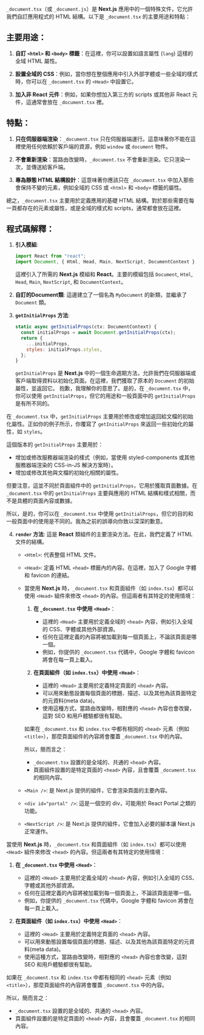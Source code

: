 `_document.tsx`（或 `_document.js`）是 **Next.js** 應用中的一個特殊文件，它允許我們自訂應用程式的 HTML 結構。以下是 `_document.tsx` 的主要用途和特點：

## 主要用途：

1. **自訂 `<html>` 和 `<body>` 標籤**：在這裡，你可以設置如語言屬性 (`lang`) 這樣的全域 HTML 屬性。

2. **設置全域的 CSS**：例如，當你想在整個應用中引入外部字體或一些全域的樣式時，你可以在 `_document.tsx` 的 `<Head>` 中設置它。

3. **加入非 React 元件**：例如，如果你想加入第三方的 scripts 或其他非 React 元件，這通常會放在 `_document.tsx` 裡。

## 特點：

1. **只在伺服器端渲染**：`_document.tsx` 只在伺服器端運行。這意味著你不能在這裡使用任何依賴於客戶端的資源，例如 `window` 或 `document` 物件。

2. **不會重新渲染**：當路由改變時，`_document.tsx` 不會重新渲染。它只渲染一次，並傳送給客戶端。

3. **專為靜態 HTML 結構設計**：這意味著你應該只在 `_document.tsx` 中加入那些會保持不變的元素，例如全域的 CSS 或 `<html>` 和 `<body>` 標籤的屬性。

總之，`_document.tsx` 主要用於定義應用的基礎 HTML 結構。對於那些需要在每一頁都存在的元素或屬性，或是全域的樣式和 scripts，通常都會放在這裡。


## 程式碼解釋：

1. **引入模組**:
   ```jsx
   import React from "react";
   import Document, { Html, Head, Main, NextScript, DocumentContext } from "next/document";
   ```
   這裡引入了所需的 **Next.js** 模組和 **React**。主要的模組包括 `Document`, `Html`, `Head`, `Main`, `NextScript`, 和 `DocumentContext`。

2. **自訂的Document類**:
   這邊建立了一個名為 `MyDocument` 的新類，並繼承了 `Document` 類。

3. **`getInitialProps` 方法**:
   ```jsx
   static async getInitialProps(ctx: DocumentContext) {
     const initialProps = await Document.getInitialProps(ctx);
     return {
       ...initialProps,
       styles: initialProps.styles,
     };
   }
   ```
   `getInitialProps` 是 **Next.js** 中的一個生命週期方法，允許我們在伺服器端或客戶端取得資料以初始化頁面。在這裡，我們獲取了原本的 `Document` 的初始屬性，並返回它。
   抱歉，我理解你的意思了。是的，在 `_document.tsx` 中，你可以使用 `getInitialProps`，但它的用途和一般頁面中的 `getInitialProps` 是有所不同的。

在 `_document.tsx` 中，`getInitialProps` 主要用於修改或增加返回給文檔的初始化屬性。正如你的例子所示，你覆寫了 `getInitialProps` 來返回一些初始化的屬性，如 `styles`。

這個版本的 `getInitialProps` 主要用於：
- 增加或修改服務器端渲染的樣式（例如，當使用 styled-components 或其他服務器端渲染的 CSS-in-JS 解決方案時）。
- 增加或修改其他與文檔的初始化相關的屬性。

但要注意，這並不同於頁面組件中的 `getInitialProps`，它用於獲取頁面數據。在 `_document.tsx` 中的 `getInitialProps` 主要與應用的 HTML 結構和樣式相關，而不是具體的頁面內容或數據。

所以，是的，你可以在 `_document.tsx` 中使用 `getInitialProps`，但它的目的和一般頁面中的使用是不同的。我為之前的誤導向你致以深深的歉意。

4. **`render` 方法**:
   這是 **React** 類組件的主要渲染方法。在此，我們定義了 HTML 文件的結構。

   - `<Html>`: 代表整個 HTML 文件。
   - `<Head>`: 定義 HTML `<head>` 標籤內的內容。在這裡，加入了 Google 字體和 favicon 的連結。
   - 當使用 **Next.js** 時，`_document.tsx` 和頁面組件（如 `index.tsx`）都可以使用 `<Head>` 組件來修改 `<head>` 的內容。但這兩者有其特定的使用情境：
     1. **在 `_document.tsx` 中使用 `<Head>`**：
        - 這裡的 `<Head>` 主要用於定義全域的 `<head>` 內容，例如引入全域的 CSS、字體或其他外部資源。
        - 任何在這裡定義的內容將被加載到每一個頁面上，不論該頁面是哪一個。
        - 例如，你提供的 `_document.tsx` 代碼中，Google 字體和 favicon 將會在每一頁上載入。

     2. **在頁面組件（如 `index.tsx`）中使用 `<Head>`**：
        - 這裡的 `<Head>` 主要用於定義特定頁面的 `<head>` 內容。
        - 可以用來動態設置每個頁面的標題、描述、以及其他為該頁面特定的元資料(meta data)。
        - 使用這種方式，當路由改變時，相對應的 `<head>` 內容也會改變，這對 SEO 和用戶體驗都很有幫助。

     如果在 `_document.tsx` 和 `index.tsx` 中都有相同的 `<head>` 元素（例如 `<title>`），那麼頁面組件的內容將會覆蓋 `_document.tsx` 中的內容。

     所以，簡而言之：
     - `_document.tsx` 設置的是全域的、共通的 `<head>` 內容。
     - 頁面組件設置的是特定頁面的 `<head>` 內容，且會覆蓋 `_document.tsx` 的相同內容。


   - `<Main />`: 是 Next.js 提供的組件，它會渲染頁面的主要內容。
   - `<div id="portal" />`: 這是一個空的 div，可能用於 React Portal 之類的功能。
   - `<NextScript />`: 是 Next.js 提供的組件，它會加入必要的腳本讓 Next.js 正常運作。

當使用 **Next.js** 時，`_document.tsx` 和頁面組件（如 `index.tsx`）都可以使用 `<Head>` 組件來修改 `<head>` 的內容。但這兩者有其特定的使用情境：

1. **在 `_document.tsx` 中使用 `<Head>`**：
   - 這裡的 `<Head>` 主要用於定義全域的 `<head>` 內容，例如引入全域的 CSS、字體或其他外部資源。
   - 任何在這裡定義的內容將被加載到每一個頁面上，不論該頁面是哪一個。
   - 例如，你提供的 `_document.tsx` 代碼中，Google 字體和 favicon 將會在每一頁上載入。

2. **在頁面組件（如 `index.tsx`）中使用 `<Head>`**：
   - 這裡的 `<Head>` 主要用於定義特定頁面的 `<head>` 內容。
   - 可以用來動態設置每個頁面的標題、描述、以及其他為該頁面特定的元資料(meta data)。
   - 使用這種方式，當路由改變時，相對應的 `<head>` 內容也會改變，這對 SEO 和用戶體驗都很有幫助。

如果在 `_document.tsx` 和 `index.tsx` 中都有相同的 `<head>` 元素（例如 `<title>`），那麼頁面組件的內容將會覆蓋 `_document.tsx` 中的內容。

所以，簡而言之：
- `_document.tsx` 設置的是全域的、共通的 `<head>` 內容。
- 頁面組件設置的是特定頁面的 `<head>` 內容，且會覆蓋 `_document.tsx` 的相同內容。
